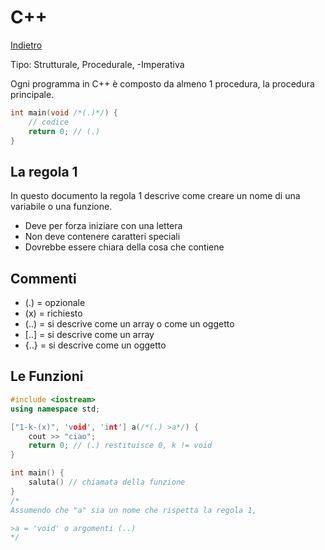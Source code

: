 # C++

[Indietro](./../index.md)

Tipo: Strutturale, Procedurale, -Imperativa

Ogni programma in C++ è composto da almeno 1 procedura, la procedura principale.

```cpp
int main(void /*(.)*/) {
    // codice
    return 0; // (.)
}
```

## La regola 1
In questo documento la regola 1 descrive come creare un nome di una variabile o una funzione.

- Deve per forza iniziare con una lettera
- Non deve contenere caratteri speciali
- Dovrebbe essere chiara della cosa che contiene

## Commenti
- (.) = opzionale
- (x) = richiesto
- (..) = si descrive come un array o come un oggetto
- [..] = si descrive come un array
- {..} = si descrive come un oggetto

## Le Funzioni
```cpp
#include <iostream>
using namespace std;

["1-k-(x)", 'void', 'int'] a(/*(.) >a*/) {
    cout >> "ciao";
    return 0; // (.) restituisce 0, k != void
}

int main() {
    saluta() // chiamata della funzione
}
/*
Assumendo che "a" sia un nome che rispetta la regola 1,

>a = 'void' o argomenti (..)
*/
```

<!-- # ` {} [] -->